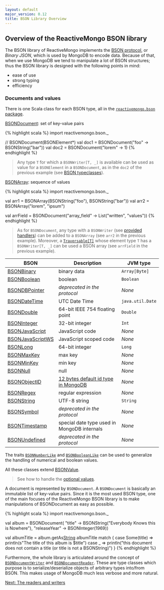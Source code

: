 ```yaml
---
layout: default
major_version: 0.12
title: BSON Library Overview
---
```


## Overview of the ReactiveMongo BSON library

The BSON library of ReactiveMongo implements the [BSON protocol](http://bsonspec.org), or _Binary JSON_, which is used by MongoDB to encode data. Because of that, when we use MongoDB we tend to manipulate a lot of BSON structures; thus the BSON library is designed with the following points in mind:

- ease of use
- strong typing
- efficiency

### Documents and values

There is one Scala class for each BSON type, all in the [`reactivemongo.bson` package](../../api/reactivemongo/bson/package.html).

[BSONDocument](../../api/reactivemongo/bson/BSONDocument.html): set of key-value pairs

{% highlight scala %}
import reactivemongo.bson._

// BSONDocument(BSONElement*)
val doc1 = BSONDocument("foo" -> BSONString("bar"))
val doc2 = BSONDocument("lorem" -> 1)
{% endhighlight %}

> Any type `T` for which a `BSONWriter[T, _]` is available can be used as value for a `BSONElement` in a `BSONDocument`, as in the `doc2` of the previous example (see [BSON typeclasses](./typeclasses.html)).

[BSONArray](../../api/reactivemongo/bson/BSONArray.html): sequence of values

{% highlight scala %}
import reactivemongo.bson._

val arr1 = BSONArray(BSONString("foo"), BSONString("bar"))
val arr2 = BSONArray("lorem", "ipsum")

val arrField = BSONDocument("array_field" -> List("written", "values"))
{% endhighlight %}

> As for `BSONDocument`, any type with a `BSONWriter` (see [provided handlers](./typeclasses.html#provided-handlers)) can be added to a `BSONArray` (see `arr2` in the previous example).
> Moreover, a [`Traversable[T]`](http://www.scala-lang.org/api/current/index.html#scala.collection.Traversable) whose element type `T` has a `BSONWriter[T, _]` can be used a BSON array (see `arrField` in the previous example).

| BSON | Description | JVM type |
| ---- | ----------- | -------- |
| [BSONBinary](../../api/reactivemongo/bson/BSONBinary.html) | binary data | `Array[Byte]` |
| [BSONBoolean](../../api/reactivemongo/bson/BSONBoolean.html) | boolean | `Boolean` |
| [BSONDBPointer](../../api/reactivemongo/bson/BSONDBPointer.html) | _deprecated in the protocol_ | _None_ |
| [BSONDateTime](../../api/reactivemongo/bson/BSONDateTime.html) | UTC Date Time | `java.util.Date` |
| [BSONDouble](../../api/reactivemongo/bson/BSONDouble.html) | 64-bit IEEE 754 floating point | `Double` |
| [BSONInteger](../../api/reactivemongo/bson/BSONInteger.html) | 32-bit integer | `Int` |
| [BSONJavaScript](../../api/reactivemongo/bson/BSONJavaScript.html) | JavaScript code | _None_ |
| [BSONJavaScriptWS](../../api/reactivemongo/bson/BSONJavaScriptWS.html) | JavaScript scoped code | _None_ |
| [BSONLong](../../api/reactivemongo/bson/BSONLong.html) | 64-bit integer | `Long` |
| [BSONMaxKey](../../api/reactivemongo/bson/BSONMaxKey$.html) | max key | _None_ |
| [BSONMinKey](../../api/reactivemongo/bson/BSONMinKey$.html) | min key | _None_ |
| [BSONNull](../../api/reactivemongo/bson/BSONNull$.html) | null | _None_ |
| [BSONObjectID](../../api/reactivemongo/bson/BSONObjectID.html) | [12 bytes default id type in MongoDB](http://docs.mongodb.org/manual/reference/object-id/) | _None_ |
| [BSONRegex](../../api/reactivemongo/bson/BSONRegex.html) | regular expression | _None_ |
| [BSONString](../../api/reactivemongo/bson/BSONString.html) | UTF-8 string | `String` |
| [BSONSymbol](../../api/reactivemongo/bson/BSONSymbol.html) | _deprecated in the protocol_ | _None_ |
| [BSONTimestamp](../../api/reactivemongo/bson/BSONTimestamp.html) | special date type used in MongoDB internals | _None_ |
| [BSONUndefined](../../api/reactivemongo/bson/BSONUndefined$.html) | _deprecated in the protocol_ | _None_ |

The traits [`BSONNumberLike`](../../api/reactivemongo/bson/BSONNumberLike.html) and [`BSONBooleanLike`](../../api/reactivemongo/bson/BSONBooleanLike.html) can be used to generalize the handling of numerical and boolean values.

All these classes extend [BSONValue](../../api/reactivemongo/bson/BSONValue.html).

> See how to handle the [optional values](./typeclasses.html#optional-value).

A document is represented by `BSONDocument`. A `BSONDocument` is basically an immutable list of key-value pairs. Since it is the most used BSON type, one of the main focuses of the ReactiveMongo BSON library is to make manipulations of BSONDocument as easy as possible.

{% highlight scala %}
import reactivemongo.bson._

val album = BSONDocument(
  "title" -> BSONString("Everybody Knows this is Nowhere"),
  "releaseYear" -> BSONInteger(1969))

val albumTitle = album.getAs[String]("title")
albumTitle match {
  case Some(title) => println(s"The title of this album is $title")
  case _           => println("this document does not contain a title (or title is not a BSONString)")
}
{% endhighlight %}

Furthermore, the whole library is articulated around the concept of [`BSONDocumentWriter`](../../api/reactivemongo/bson/BSONDocumentWriter.html) and [`BSONDocumentReader`](../../api/reactivemongo/bson/BSONDocumentReader.html).
These are type classes which purpose is to serialize/deserialize objects of arbitrary types into/from BSON. This makes usage of MongoDB much less verbose and more natural.

[Next: The readers and writers](typeclasses.html)